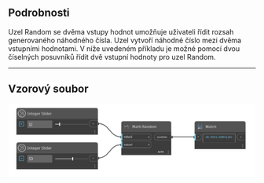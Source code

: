 ## Podrobnosti
Uzel Random se dvěma vstupy hodnot umožňuje uživateli řídit rozsah generovaného náhodného čísla. Uzel vytvoří náhodné číslo mezi dvěma vstupními hodnotami. V níže uvedeném příkladu je možné pomocí dvou číselných posuvníků řídit dvě vstupní hodnoty pro uzel Random.
___
## Vzorový soubor

![Random (value1, value2)](./DSCore.Math.Random(value1,%20value2)_img.jpg)

